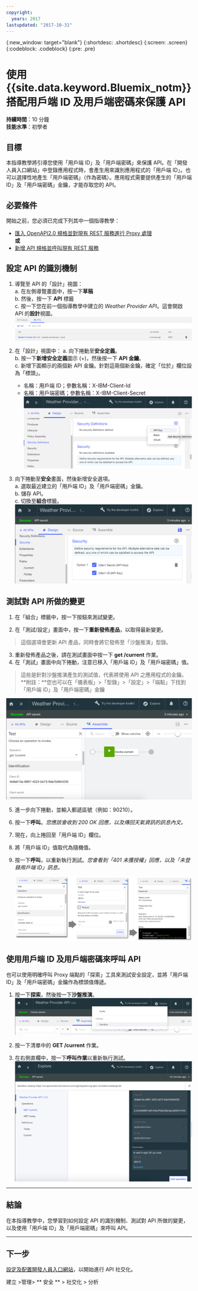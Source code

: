 ```yaml
---
copyright:
  years: 2017
lastupdated: "2017-10-31"
---
```


{:new_window: target="blank"}
{:shortdesc: .shortdesc}
{:screen: .screen}
{:codeblock: .codeblock}
{:pre: .pre}

# 使用 {{site.data.keyword.Bluemix_notm}} 搭配用戶端 ID 及用戶端密碼來保護 API

**持續時間**：10 分鐘  
**技能水準**：初學者


## 目標

本指導教學將引導您使用「用戶端 ID」及「用戶端密碼」來保護 API。在「開發人員入口網站」中登錄應用程式時，會產生用來識別應用程式的「用戶端 ID」。也可以選擇性地產生「用戶端密碼」（作為密碼）。應用程式需要提供產生的「用戶端 ID」及「用戶端密碼」金鑰，才能存取您的 API。


## 必要條件

開始之前，您必須已完成下列其中一個指導教學： 
- [匯入 OpenAPI2.0 規格並對現有 REST 服務進行 Proxy 處理](tut_rest_landing.html)  
**或**  
- [新增 API 規格並呼叫現有 REST 服務](tut_rest_landing.html)


## 設定 API 的識別機制

1. 導覽至 API 的「設計」視圖：  
   a. 在左側導覽畫面中，按一下**草稿**  
   b. 然後，按一下 **API** 標籤  
   c. 按一下您在前一個指導教學中建立的 _Weather Provider API_。這會開啟 API 的**設計**視圖。  
   ![](images/1_goto_drafts_api.png)  

2. 在「設計」視圖中：
    a. 向下捲動至**安全定義**。  
    b. 按一下**新增安全定義**圖示 (+)，然後按一下 **API 金鑰**。  
    c. 新增下面顯示的兩個新 API 金鑰。針對這兩個新金鑰，確定「位於」欄位設為「標頭」。  
      - 名稱：用戶端 ID；參數名稱：X-IBM-Client-Id  
      - 名稱：用戶端密碼；參數名稱：X-IBM-Client-Secret    
        ![](images/2_security_definitions.png)  

3. 向下捲動至**安全**畫面，然後新增安全選項。  
    a. 選取最近建立的「用戶端 ID」及「用戶端密碼」金鑰。  
    b. 儲存 API。  
    c. 切換至**組合**標籤。  
    ![](images/3_security_option.png)  


## 測試對 API 所做的變更

1. 在「組合」標籤中，按一下按鈕來測試變更。

2. 在「測試/設定」畫面中，按一下**重新發佈產品**，以取得最新變更。 
> 這個選項會更新 API 產品，同時會將它發佈至「沙盤推演」型錄。

3. 重新發佈產品之後，請在測試畫面中按一下 **get /current** 作業。
4. 在「測試」畫面中向下捲動，注意已移入「用戶端 ID」及「用戶端密碼」值。 
> 這些是針對沙盤推演產生的測試值，代表將使用 API 之應用程式的金鑰。
> **附註：**您也可以在「儀表板」>「型錄」>「設定」>「端點」下找到「用戶端 ID」及「用戶端密碼」金鑰   
  
  ![](images/test_api_keys_1.png)

5. 進一步向下捲動，並輸入郵遞區號（例如：90210）。 
6. 按一下**呼叫**。_您應該會收到 200 OK 回應，以及傳回天氣資訊的訊息內文。_
7. 現在，向上捲回至「用戶端 ID」欄位。 
8. 將「用戶端 ID」值取代為隨機值。
9. 按一下**呼叫**，以重新執行測試。_您會看到「401 未獲授權」回應，以及「未登錄用戶端 ID」訊息。_  

    ![](images/test_api_keys_3.png)  


## 使用用戶端 ID 及用戶端密碼來呼叫 API

也可以使用明確呼叫 Proxy 端點的「探索」工具來測試安全設定，並將「用戶端 ID」及「用戶端密碼」金鑰作為標頭值傳遞。

1. 按一下**探索**，然後按一下**沙盤推演**。
    ![](images/explore_1.png)

2. 按一下清單中的 **GET /current** 作業。

3. 在右側直欄中，按一下**呼叫作業**以重新執行測試。
    ![](images/explore_3.png)

---

## 結論
在本指導教學中，您學習到如何設定 API 的識別機制、測試對 API 所做的變更，以及使用「用戶端 ID」及「用戶端密碼」來呼叫 API。 

---

## 下一步

[設定及配置開發人員入口網站](tut_config_dev_portal.html)，以開始進行 API 社交化。

建立 >管理> ** 安全 ** > 社交化 > 分析
